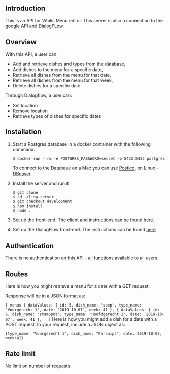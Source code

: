 ## Introduction
This is an API for Vitalis Menu editor. This server is also a connection to the google API and DialogFLow.

## Overview
With this API, a user can:
* Add and retrieve dishes and types from the database,
* Add dishes to the menu for a specific date,
* Retrieve all dishes from the menu for that date,
* Retrieve all dishes from the menu for that week,
* Delete dishes for a specific date.

Through Dialogflow, a user can:
* Set location
* Remove location
* Retrieve types of dishes for specific dates

## Installation

1) Start a Postgres database in a docker container with the following command:
    ```
    $ docker run --rm -e POSTGRES_PASSWORD=secret -p 5432:5432 postgres
    ```
    To connect to the Database on a Mac you can use [Postico](https://eggerapps.at/postico/), on Linux - [DBeaver](https://dbeaver.io/)

2) Install the server and run it
    ```
    $ git clone
    $ cd ./lisa-server
    $ git checkout development
    $ npm install
    $ node .
    ```

3) Set up the front-end. The client and instructions can be found [here](https://github.com/Official-Codaisseur-Graduate/lisa-client).

4) Set up the DialogFlow front-end. The instructions can be found [here](https://github.com/Official-Codaisseur-Graduate/lisa-client-dialogflow)

## Authentication
There is no authentication on this API - all functions available to all users.

## Routes
Here is how you might retrieve a menu for a date with a GET request.

Response will be in a JSON format as:

`
  [ menus {
    dataValues:
     { id: 5,
       dish_name: 'soep',
       type_name: 'Voorgerecht 1',
       date: '2019-10-07',
       week: 41 },
  {
    dataValues:
     { id: 6,
       dish_name: 'stamppot',
       type_name: 'Hoofdgerecht 2',
       date: '2019-10-07',
       week: 41 },  
  ]
`
Here is how you might add a dish for a date with a POST request. In your request, include a JSON object as:

`{type_name: "Voorgerecht 1", dish_name: "Parsnips", date: 2019-10-07, week:41}`

## Rate limit
No limit on number of requests
